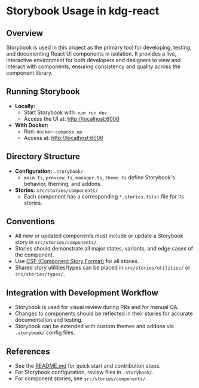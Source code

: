 # Storybook Usage in kdg-react

## Overview

Storybook is used in this project as the primary tool for developing, testing, and documenting React UI components in isolation. It provides a live, interactive environment for both developers and designers to view and interact with components, ensuring consistency and quality across the component library.

## Running Storybook

- **Locally:**
  - Start Storybook with: `npm run dev`
  - Access the UI at: [http://localhost:6006](http://localhost:6006)
- **With Docker:**
  - Run: `docker-compose up`
  - Access at: [http://localhost:6006](http://localhost:6006)

## Directory Structure

- **Configuration:** `.storybook/`
  - `main.ts`, `preview.ts`, `manager.ts`, `theme.ts` define Storybook's behavior, theming, and addons.
- **Stories:** `src/stories/components/`
  - Each component has a corresponding `*.stories.ts(x)` file for its stories.

## Conventions

- All new or updated components must include or update a Storybook story in `src/stories/components/`.
- Stories should demonstrate all major states, variants, and edge cases of the component.
- Use [CSF (Component Story Format)](https://storybook.js.org/docs/react/api/csf) for all stories.
- Shared story utilities/types can be placed in `src/stories/utilities/` or `src/stories/types/`.

## Integration with Development Workflow

- Storybook is used for visual review during PRs and for manual QA.
- Changes to components should be reflected in their stories for accurate documentation and testing.
- Storybook can be extended with custom themes and addons via `.storybook/` config files.

## References

- See the [README.md](../README.md) for quick start and contribution steps.
- For Storybook configuration, review files in `.storybook/`.
- For component stories, see `src/stories/components/`. 